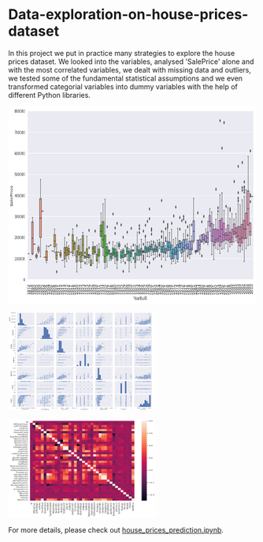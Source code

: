 # Data-exploration-on-house-prices-dataset
In this project we put in practice many strategies to explore the house prices dataset. We looked into the variables, analysed 'SalePrice' alone and with the most correlated variables, we dealt with missing data and outliers, we tested some of the fundamental statistical assumptions and we even transformed categorial variables into dummy variables with the help of different Python libraries.


<p float="center">
  <img src="https://github.com/LiLiu1118/Data-exploration-on-house-prices-dataset/blob/main/yearbuild_vs_saleprice.png" width="600" height="400"/>
</p>

<p float="center">
  <img src="https://github.com/LiLiu1118/Data-exploration-on-house-prices-dataset/blob/main/scatter_plot.png" width="300" height="200"/>
</p>


<p float="center">
  <img src="https://github.com/LiLiu1118/Data-exploration-on-house-prices-dataset/blob/main/correlation_matrix.png" width="300" height="200"/>
</p>

For more details, please check out [house_prices_prediction.ipynb](https://github.com/LiLiu1118/Data-exploration-on-house-prices-dataset/blob/main/house_prices_prediction.ipynb).

